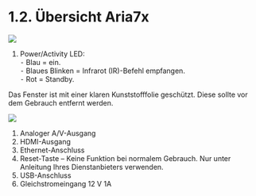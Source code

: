 # 1.2. Übersicht Aria7x

![](https://manula.r.sizr.io/large/user/16317/img/aria-7x-user-guide-en-2.png)

1. Power/Activity LED:  
⁃ Blau = ein.  
⁃ Blaues Blinken = Infrarot \(IR\)-Befehl empfangen.  
⁃ Rot = Standby.

Das Fenster ist mit einer klaren Kunststofffolie geschützt. Diese sollte vor dem Gebrauch entfernt werden.

![](https://manula.r.sizr.io/large/user/16317/img/aria-7x-user-guide-en-3.png)

1. Analoger A/V-Ausgang  
2. HDMI-Ausgang  
3. Ethernet-Anschluss  
4. Reset-Taste – Keine Funktion bei normalem Gebrauch. Nur unter Anleitung Ihres Dienstanbieters verwenden.  
5. USB-Anschluss  
6. Gleichstromeingang 12 V 1A

